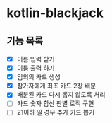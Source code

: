 # kotlin-blackjack

## 기능 목록
- [x] 이름 입력 받기
- [x] 이름 출력 하기
- [x] 임의의 카드 생성
- [x] 참가자에게 최초 카드 2장 배분
- [x] 배분된 카드 다시 뽑지 않도록 처리
- [ ] 카드 숫자 합산 판별 로직 구현
- [ ] 21이하 일 경우 추가 카드 뽑기
